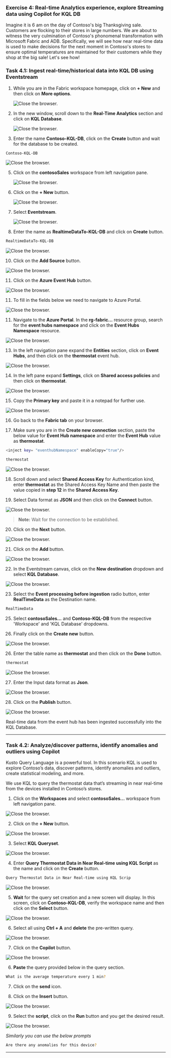 
### Exercise 4: Real-time Analytics experience, explore Streaming data using Copilot for KQL DB

Imagine it is 6 am on the day of Contoso's big Thanksgiving sale. Customers are flocking to their stores in large numbers. We are about to witness the very culmination of Contoso's phonomenal transformation with Microsoft Fabric and ADB. Specifically, we will see how near real-time data is used to make decisions for the next moment in Contoso's stores to ensure optimal temperatures are maintained for their customers while they shop at the big sale! Let's see how! 

### Task 4.1: Ingest real-time/historical data into KQL DB using Eventstream

1. While you are in the Fabric workspace homepage, click on **+ New** and then click on **More options**.

	![Close the browser.](mediaNew/task-1.2.1.png)

2. In the new window, scroll down to the **Real-Time Analytics** section and click on **KQL Database**.

	![Close the browser.](mediaNew/task-5.1.3.png)

3. Enter the name **Contoso-KQL-DB**, click on the **Create** button and wait for the database to be created.

```BASH
Contoso-KQL-DB
```
![Close the browser.](mediaNew/task-5.1.4.png)

5. Click on the **contosoSales** workspace from left navigation pane.

   ![Close the browser.](mediaNew/task-5.2.1new1.png)

6. Click on the **+ New** button.

   ![Close the browser.](mediaNew/task-5.2.1new1.0.png)

7. Select **Eventstream**.

   ![Close the browser.](mediaNew/task-5.2.1new1.0.1.png)

8. Enter the name as **RealtimeDataTo-KQL-DB** and click on **Create** button.

```BASH
RealtimeDataTo-KQL-DB
```

   ![Close the browser.](mediaNew/task-5.2.1new1.0.2.png)

10. Click on the **Add Source** button.

   ![Close the browser.](mediaNew/task-5.2.1new1.0.3.png)

11. Click on the **Azure Event Hub** button.

   ![Close the browser.](mediaNew/task-5.2.1new1.0.4.png)

11. To fill in the fields below we need to navigate to Azure Portal.

   ![Close the browser.](mediaNew/task-5.2.1new1.0.5.png)

11. Navigate to the **Azure Portal**. In the **rg-fabric...** resource group, search for the **event hubs namespace** and click on the **Event Hubs Namespace** resource.

   ![Close the browser.](mediaNew/task-5.2.1new1.0.6.png)

13. In the left navigation pane expand the **Entities** section, click on **Event Hubs**, and then click on the **thermostat** event hub.

   ![Close the browser.](mediaNew/task-5.2.4-2.png)

14. In the left pane expand **Settings**, click on **Shared access policies** and then click on **thermostat**.

   ![Close the browser.](mediaNew/task-5.2.4-3.png)

15. Copy the **Primary key** and paste it in a notepad for further use. 

   ![Close the browser.](mediaNew/task-5.2.5.png)

16. Go back to the **Fabric tab** on your browser.

17. Make sure you are in the **Create new connection** section, paste the below value for **Event Hub namespace** and enter the **Event Hub** value as **thermostat**.

```BASH
<inject key= "eventhubNamespace" enableCopy="true"/>
```
```BASH
thermostat
```
   ![Close the browser.](mediaNew/task-5.2.5-2.png)

18. Scroll down and select **Shared Access Key** for Authentication kind, enter **thermostat** as the Shared Access Key Name and then paste the value copied in **step 12** in the **Shared Access Key**.

19. Select Data format as **JSON** and then click on the **Connect** button.

   ![Close the browser.](mediaNew/task-5.2.5-3.png)

>**Note:** Wait for the connection to be established.

20. Click on the **Next** button.

   ![Close the browser.](mediaNew/task-5.2.1new7.png)

21. Click on the **Add** button.

   ![Close the browser.](mediaNew/task-5.2.1new8.png)

22. In the Eventstream canvas, click on the **New destination** dropdown and select **KQL Database**.

   ![Close the browser.](mediaNew/task-5.2.1new9.png)

23. Select the **Event processing before ingestion** radio button, enter **RealTimeData** as the Destination name.

```BASH
RealTimeData
```

25. Select **contosoSales...** and **Contoso-KQL-DB** from the respective 'Workspace' and 'KQL Database' dropdowns.

26. Finally click on the **Create new** button.

   ![Close the browser.](mediaNew/task-5.2.12.png)

26. Enter the table name as **thermostat** and then click on the **Done** button.

```BASH
thermostat
```
   ![Close the browser.](mediaNew/task-5.2.13.png)

27. Enter the Input data format as **Json**.

   ![Close the browser.](mediaNew/task-5.2.14.png)

28. Click on the **Publish** button.

   ![Close the browser.](mediaNew/task-5.2.15.png)

Real-time data from the event hub has been ingested successfully into the KQL Database.

---

### Task 4.2: Analyze/discover patterns, identify anomalies and outliers using Copilot

Kusto Query Language is a powerful tool. In this scenario KQL is used to explore Contoso’s data, discover patterns, identify anomalies and outliers, create statistical modeling, and more.

We use KQL to query the thermostat data that’s streaming in near real-time from the devices installed in Contoso’s stores.

1. Click on the **Workspaces** and select **contosoSales...** workspace from left navigation pane.

![Close the browser.](mediaNew/task-5.3.1.png)

2. Click on the **+ New** button.
		
![Close the browser.](mediaNew/task-5.3.2.png)

3. Select **KQL Queryset**.

![Close the browser.](mediaNew/task-5.3.2.png)

4. Enter **Query Thermostat Data in Near Real-time using KQL Script** as the name and click on the **Create** button.

```BASH
Query Thermostat Data in Near Real-time using KQL Scrip
```

![Close the browser.](mediaNew/task-5.3.3.png)

5. **Wait** for the query set creation and a new screen will display. In this screen, click on **Contoso-KQL-DB**, verify the workspace name and then click on the **Select** button.

![Close the browser.](mediaNew/task-5.3.4.png)

6. Select all using **Ctrl + A** and **delete** the pre-written query.

![Close the browser.](mediaNew/task-5.3.5.png)

7. Click on the **Copilot** button.

![Close the browser.](mediaNew/task-5.3.6.png)

6. **Paste** the query provided below in the query section.

```BASH
What is the average temperature every 1 min?
```

7. Click on the **send** icon.

8. Click on the **Insert** button.

![Close the browser.](mediaNew/task-5.3.7.png)

9. Select the **script**, click on the **Run** button and you get the desired result.

![Close the browser.](mediaNew/task-5.3.8.png)

*Similarly you can use the below prompts*

```BASH
Are there any anomalies for this device?
```

---
